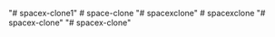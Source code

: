 "# spacex-clone1" 
#   s p a c e - c l o n e  
 "# spacexclone" 
#   s p a c e x c l o n e  
 "# spacex-clone" 
"# spacex-clone" 
